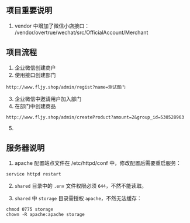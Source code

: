
## 项目重要说明

1. vendor 中增加了微信小店接口：
/vendor/overtrue/wechat/src/OfficialAccount/Merchant

## 项目流程

1. 企业微信创建商户
2. 使用接口创建部门
```
http://www.fljy.shop/admin/regist?name=测试部门
```
3. 企业微信中邀请用户加入部门
4. 在部门中创建商品
```
http://www.fljy.shop/admin/createProduct?amount=2&group_id=530528963
```
5. 

## 服务器说明

1. apache 配置站点文件在 /etc/httpd/conf 中，修改配置后需要重启服务：
```
service httpd restart
```

2. `shared` 目录中的 `.env` 文件权限必须 `644`，不然不能读取。

3. `shared` 中 `storage` 目录需授权 `apache`，不然无法缓存：
```
chmod 0775 storage
chown -R apache:apache storage
```
